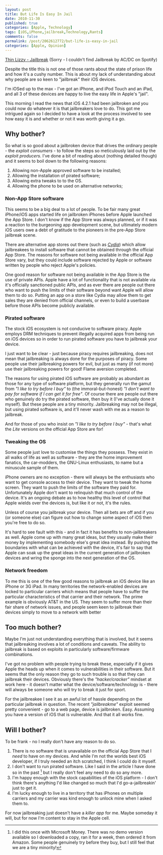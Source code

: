 ```yaml
---
layout: post
title: But Life Is Easy In Jail
date: 2010-11-30
published: true
categories: [Apple, Technology]
tags: [iOS,iPhone,jailbreak,Technology,Rants]
comments: false
permalink: /post/2062612772/but-life-is-easy-in-jail
categories: [Apple, Opinion]
---
```


[Thin Lizzy - Jailbreak](http://open.spotify.com/album/35g1RdojcIv7HKBKOMypbf)
(Sorry - I couldn't find Jailbreak by AC/DC on Spotify)

Despite the title this is not one of those rants about the state of prison life and how it's a cushy number. This is about my lack of understanding about why people are so keen to "jailbreak" their iOS devices.

I'm iOSed up to the max - I've got an iPhone, and iPod Touch and an iPad, and all 3 of these devices are happy to live the easy life in Apple's "jail".

This morning I read the news that iOS 4.2.1 had been jailbroken and you could now do whatever it is that jailbreakers love to do. This got me intrigued again so I decided to have a look at the process involved to see how easy it is and whether or not it was worth giving it a go.

Why bother?
-----------

So what is so good about a jailbroken device that drives the ordinary people - the *exploit consumers* - to follow the steps so meticulously laid out by the *exploit producers*. I've done a bit of reading about (nothing detailed though) and it seems to boil down to the following reasons:

1. Allowing non-Apple approved software to be installed;
2. Allowing the installation of pirated software;
3. Allowing extra tweaks to to the OS.
4. Allowing the phone to be used on alternative networks;

### Non-App Store software

This seems to be a big deal to a lot of people. To be fair many great iPhone/iOS apps started life on jailbroken iPhones before Apple launched the App Store. I don't know if the App Store was always planned, or if it was a reaction to the burgeoning app development scene, but ultimately modern iOS users owe a debt of gratitude to the pioneers in the pre-App Store jailbreak scene.

There are alternative app stores out there (such as *[Cydia][]*) which allow jailbreakees to install software that cannot be obtained through the official App Store. The reasons for software not being available in the official App Store vary, but they could include software rejected by Apple or software written by people who reject Apple's policies.

One good reason for software not being available in the App Store is the use of private APIs. Apple have a lot of functionality that is not available via it's officially sanctioned public APIs, and as ever there are people out there who want to push the limits of their software beyond want Apple will allow them to do so. Putting an app on a store like Cydia may allow them to get sales they are denied from official channels, or even to build a userbase before those APIs become publicly available.

[Cydia]: http://en.wikipedia.org/wiki/Cydia_(application)

### Pirated software

The stock iOS ecosystem is not conducive to software piracy. Apple employs DRM techniques to prevent illegally acquired apps from being run on iOS devices so in order to run pirated software you have to jailbreak your device.

I just want to be clear - just because piracy requires jailbreaking, does not mean that jailbreaking is always done for the purposes of piracy. Some people use their jailbreaking powers for evil, but just as many (if not more) use their jailbreaking powers for good! Flame aversion completed.

The reasons for using pirated iOS software are probably as abundant as those for any type of software platform, but they generally run the gamut from *"I like to try before I buy"* to (the immoral-but-honest) *"I don't want to pay for software if I can get it for free"*. Of course there are people out there who genuinely do try the pirated software, then buy it (I've actually done it myself). But these people are a tiny minority. Jailbreaking may not be illegal, but using pirated software is, and it'll never wash with me as a reason to jailbreak.

And for those of you who insist on *"I like to try before I buy"* - that's what the *Lite* versions on the official App Store are for!

### Tweaking the OS

Some people just love to customise the things they possess. They exist in all walks of life as well as software - they are the home improvement fanatics, the car-modders, the GNU-Linux enthusiasts, to name but a minuscule sample of them.

iPhone owners are no exception - there will always be the enthusiasts who want to get console access to their device. They want to tweak the home screen. They want to push the limits of the software they paid for. Unfortunately Apple don't want to relinquish that much control of the device. It's an ongoing debate as to how healthy this level of control that Apple wields over the devices is, but like it or not, it's the rules.

Unless of course you jailbreak your device. Then all bets are off and if you (or someone else) can figure out how to change some aspect of iOS then you're free to do so.

It's hard to see fault with this - and in fact it has benefits to non-jailbreakers as well. Apple come up with many great ideas, but they usually make their money by implementing somebody else's great idea instead. By pushing the boundaries with what can be achieved with the device, it's fair to say that Apple can soak up the great ideas in the current generation of jailbroken devices and wring the sponge into the next generation of the OS.

### Network freedom

To me this is one of the few good reasons to jailbreak an iOS device like an iPhone or 3G iPad. In many territories the network-enabled devices are locked to particular carriers which means that people have to suffer the particular characteristics of that carrier and their network. The prime example is obviously AT&T in the US. They seem to suffer more than their fair share of network issues, and people seem keen to jailbreak their devices simply to move to a network with better

Too much bother?
----------------

Maybe I'm just not understanding everything that is involved, but it seems that jailbreaking involves a lot of conditions and caveats. The ability to jailbreak is based on exploits in particularly software/firmware combinations.

I've got no problem with people trying to break these, especially if it gives Apple the heads up when it comes to vulnerabilities in their software. But it seems that the only reason they go to such trouble is so that they can jailbreak their devices. Obviously there's the *"hacker/cracker"* mindset at work here - it doesn't matter what the device/software/technology is - there will always be someone who will try to break it just for sport.

For the jailbreakee I see it as an awful lot of hassle depending on the particular jailbreak in question. The recent *"jailbreakme"* exploit seemed pretty convenient - go to a web page, device is jailbroken. Easy. Assuming you have a version of iOS that is vulnerable. And that it all works fine.

Will I bother?
--------------

To be frank - no I really don't have any reason to do so.

1. There is no software that is unavailable on the official App Store that I *need* to have on my devices. And while I'm not the worlds best iOS developer, if I truly needed an itch scratched, I think I could do it myself.
2. I don't want to run pirated software. Like I said in the article I have done so in the past [^1] but I really don't feel any need to do so any more.
3. I'm happy enough with the stock capabilities of the iOS platform - I don't think there's anything I'd like changed so much that I'd go-a-jailbreakin' just to get it.
4. I'm lucky enough to live in a territory that has iPhones on multiple carriers and my carrier was kind enough to unlock mine when I asked them to.

For now jailbreaking just doesn't have a *killer app* for me. Maybe someday it will, but for now I'm content to stay in the Apple cell.


[^1]: I did this once with Microsoft Money. There was no demo version available so I downloaded a copy, ran it for a week, then ordered it from Amazon. Some people genuinely try before they buy, but I still feel that we are a tiny minority!
